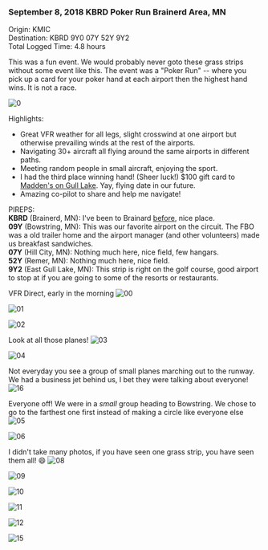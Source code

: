 ### September 8, 2018 KBRD Poker Run Brainerd Area, MN

Origin: KMIC  
Destination: KBRD 9Y0 07Y 52Y 9Y2  
Total Logged Time: 4.8 hours

This was a fun event. We would probably never goto these grass strips without
some event like this. The event was a "Poker Run" -- where you pick up a card
for your poker hand at each airport then the highest hand wins. It is not a
race.

![0](https://s3.us-east-2.amazonaws.com/pireps.n2471u.com/20180908-kbrd-poker-run/flyer.jpeg)

Highlights:
* Great VFR weather for all legs, slight crosswind at one airport but otherwise
prevailing winds at the rest of the airports.
* Navigating 30+ aircraft all flying around the same airports in different
paths.
* Meeting random people in small aircraft, enjoying the sport.
* I had the third place winning hand! (Sheer luck!) $100 gift card to [Madden's on Gull Lake](https://www.maddens.com/).
Yay, flying date in our future.
* Amazing co-pilot to share and help me navigate!

PIREPS:  
**KBRD** (Brainerd, MN): I've been to Brainard [before](/places/20180422-kmic-kbrd.md), nice place.  
**09Y** (Bowstring, MN): This was our favorite airport on the circuit. The FBO
was a old trailer home and the airport manager (and other volunteers) made us
breakfast sandwiches.  
**07Y** (Hill City, MN): Nothing much here, nice field, few hangars.  
**52Y** (Remer, MN): Nothing much here, nice field.  
**9Y2** (East Gull Lake, MN): This strip is right on the golf course, good
airport to stop at if you are going to some of the resorts or restaurants.  

VFR Direct, early in the morning
![00](https://s3.us-east-2.amazonaws.com/pireps.n2471u.com/20180908-kbrd-poker-run/IMG_0133.jpeg)

![01](https://s3.us-east-2.amazonaws.com/pireps.n2471u.com/20180908-kbrd-poker-run/IMG_0134.jpeg)

![02](https://s3.us-east-2.amazonaws.com/pireps.n2471u.com/20180908-kbrd-poker-run/IMG_0135.jpeg)

Look at all those planes!
![03](https://s3.us-east-2.amazonaws.com/pireps.n2471u.com/20180908-kbrd-poker-run/IMG_0136.jpeg)

![04](https://s3.us-east-2.amazonaws.com/pireps.n2471u.com/20180908-kbrd-poker-run/IMG_0137.jpeg)

Not everyday you see a group of small planes marching out to the runway. We had
a business jet behind us, I bet they were talking about everyone!
![16](https://s3.us-east-2.amazonaws.com/pireps.n2471u.com/20180908-kbrd-poker-run/IMG_0149.jpeg)

Everyone off! We were in a _small_ group heading to Bowstring. We chose to go to
the farthest one first instead of making a circle like everyone else
![05](https://s3.us-east-2.amazonaws.com/pireps.n2471u.com/20180908-kbrd-poker-run/IMG_0138.jpeg)

![06](https://s3.us-east-2.amazonaws.com/pireps.n2471u.com/20180908-kbrd-poker-run/IMG_0139.jpeg)

I didn't take many photos, if you have seen one grass strip, you have seen them
all! :smile:
![08](https://s3.us-east-2.amazonaws.com/pireps.n2471u.com/20180908-kbrd-poker-run/IMG_0141.jpeg)

![09](https://s3.us-east-2.amazonaws.com/pireps.n2471u.com/20180908-kbrd-poker-run/IMG_0142.jpeg)

![10](https://s3.us-east-2.amazonaws.com/pireps.n2471u.com/20180908-kbrd-poker-run/IMG_0143.jpeg)

![11](https://s3.us-east-2.amazonaws.com/pireps.n2471u.com/20180908-kbrd-poker-run/IMG_0144.jpeg)

![12](https://s3.us-east-2.amazonaws.com/pireps.n2471u.com/20180908-kbrd-poker-run/IMG_0145.jpeg)

![15](https://s3.us-east-2.amazonaws.com/pireps.n2471u.com/20180908-kbrd-poker-run/IMG_0148.jpeg)
